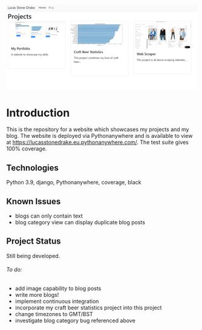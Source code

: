 ![](projects/static/img/projects2.png)
# Introduction

This is the repository for a website which showcases my projects and my blog. The website is deployed via Pythonanywhere and is available to view at https://lucasstonedrake.eu.pythonanywhere.com/. The test suite gives 100% coverage. 

## Technologies

Python 3.9, django, Pythonanywhere, coverage, black

## Known Issues

- blogs can only contain text
- blog category view can display duplicate blog posts

## Project Status

Still being developed. 

###### To do:
- add image capability to blog posts
- write more blogs!
- implement continuous integration
- incorporate my craft beer statistics project into this project
- change timezones to GMT/BST
- investigate blog category bug referenced above







